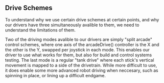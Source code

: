 ## Drive Schemes

To understand why we use certain drive schemes at certain points, and why our drivers have three simultaneously avalible to them, we need to understand the limitations of them.

Two of the driving modes avalible to our drivers are simply "split arcade" control schemes, where one axis of the arcadeDrive() controller is the X and the other is the Y, swapped per joystick in each mode.  This enables our driver to use what works for them, but also for build and control systems testing.  The last mode is a regular "tank drive" where each stick's vertical movement is mapped to a side of the drivetrain.  While more difficult to use, it does enable some more advanced robot driving when neccesary, such as spinning in place, or lining up a difficult endgame.


